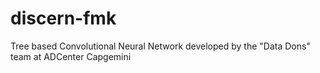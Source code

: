# discern-fmk
Tree based Convolutional Neural Network developed by the "Data Dons" team at ADCenter Capgemini
